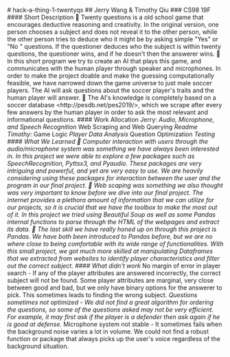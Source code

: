 #   h a c k - a - t h i n g - 1 - t w e n t y q s  
  
 # #   J e r r y   W a n g   &   T i m o t h y   Q i u  
  
 # # #   C S 9 8   1 9 F  
  
  
  
 # # # #   S h o r t   D e s c r i p t i o n  
  
  	 T w e n t y   q u e s t i o n s   i s   a   o l d   s c h o o l   g a m e   t h a t   e n c o u r a g e s   d e d u c t i v e   r e a s o n i n g   a n d   c r e a t i v i t y .   I n   t h e   o r i g i n a l   v e r s i o n ,   o n e   p e r s o n   c h o o s e s   a   s u b j e c t   a n d   d o e s   n o t   r e v e a l   i t   t o   t h e   o t h e r   p e r s o n ,   w h i l e   t h e   o t h e r   p e r s o n   t r i e s   t o   d e d u c e   w h o   i t   m i g h t   b e   b y   a s k i n g   s i m p l e   " Y e s "   o r   " N o   "   q u e s t i o n s .   I f   t h e   q u e s t i o n e r   d e d u c e s   w h o   t h e   s u b j e c t   i s   w i t h i n   t w e n t y   q u e s t i o n s ,   t h e   q u e s t i o n e r   w i n s ,   a n d   i f   h e   d o e s n ' t   t h e n   t h e   a n s w e r e r   w i n s .  
  
  	 I n   t h i s   s h o r t   p r o g r a m   w e   t r y   t o   c r e a t e   a n   A I   t h a t   p l a y s   t h i s   g a m e ,   a n d   c o m m u n i c a t e s   w i t h   t h e   h u m a n   p l a y e r   t h r o u g h   s p e a k e r   a n d   m i c r o p h o n e s .   I n   o r d e r   t o   m a k e   t h e   p r o j e c t   d o a b l e   a n d   m a k e   t h e   g u e s s i n g   c o m p u t a t i o n a l l y   f e a s i b l e ,   w e   h a v e   n a r r o w e d   d o w n   t h e   g a m e   u n i v e r s e   t o   j u s t   m a l e   s o c c e r   p l a y e r s .   T h e   A I   w i l l   a s k   q u e s t i o n s   a b o u t   t h e   s o c c e r   p l a y e r ' s   t r a i t s   a n d   t h e   h u m a n   p l a y e r   w i l l   a n s w e r .  
  
  	 T h e   A I ' s   k n o w l e d g e   i s   c o m p l e t e l y   b a s e d   o n   a   s o c c e r   d a t a b a s e   < h t t p : / / p e s d b . n e t / p e s 2 0 1 9 / > ,   w h i c h   w e   s c r a p e   a f t e r   e v e r y   f e w   a n s w e r s   b y   t h e   h u m a n   p l a y e r   i n   o r d e r   t o   a s k   t h e   m o s t   r e l e v a n t   a n d   i n f o r m a t i o n a l   q u e s t i o n s .  
  
  
  
 # # # #   W o r k   A l l o c a t i o n  
  
 J e r r y :  
  
 *   A u d i o ,   M i c r o p h o n e ,   a n d   S p e e c h   R e c o g n i t i o n  
 *   W e b   S c r a p i n g   a n d   W e b   Q u e r y i n g  
 *   R e a d m e  
  
  
  
 T i m o t h y :  
  
 *   G a m e   L o g i c  
 *   P l a y e r   D a t a   A n a l y s i s  
 *   Q u e s t i o n   O p t i m i z a t i o n  
 *   T e s t i n g  
  
  
  
 # # # #   W h a t   W e   L e a r n e d  
  
  	 C o m p u t e r   i n t e r a c t i o n   w i t h   u s e r s   t h r o u g h   t h e   a u d i o / m i c r o p h o n e   s y s t e m   w a s   s o m e t h i n g   w e   h a v e   a l w a y s   b e e n   i n t e r e s t e d   i n .   I n   t h i s   p r o j e c t   w e   w e r e   a b l e   t o   e x p l o r e   a   f e w   p a c k a g e s   s u c h   a s   S p e e c h R e c o g n i t i o n ,   P y t t s x 3 ,   a n d   P y a u d i o .   T h e s e   p a c k a g e s   a r e   v e r y   i n t r i g u i n g   a n d   p o w e r f u l ,   a n d   y e t   a r e   v e r y   e a s y   t o   u s e .   W e   a r e   h e a v i l y   c o n s i d e r i n g   u s i n g   t h e s e   p a c k a g e s   f o r   i n t e r a c t i o n   b e t w e e n   t h e   u s e r   a n d   t h e   p r o g r a m   i n   o u r   f i n a l   p r o j e c t .  
  
  	 W e b   s c a p i n g   w a s   s o m e t h i n g   w e   a l s o   t h o u g h t   w a s   v e r y   i m p o r t a n t   t o   k n o w   b e f o r e   w e   d i v e   i n t o   o u r   f i n a l   p r o j e c t .   T h e   i n t e r n e t   p r o v i d e s   a   p l e t h o r a   a m o u n t   o f   i n f o r m a t i o n   t h a t   w e   c a n   u t i l i z e   f o r   o u r   p r o j e c t s ,   s o   i t   i s   c r u c i a l   t h a t   w e   h a v e   t h e   t o o l b o x   t o   m a k e   t h e   m o s t   o u t   o f   i t .   I n   t h i s   p r o j e c t   w e   t r i e d   u s i n g   B e a u t i f u l   S o u p   a s   w e l l   a s   s o m e   P a n d a s   i n t e r n a l   f u n c t i o n s   t o   p a r s e   t h r o u g h   t h e   H T M L   o f   t h e   w e b p a g e s   a n d   e x t r a c t   i t s   d a t a .  
  
  	 T h e   l a s t   s k i l l   w e   h a v e   r e a l l y   h o n e d   u p   o n   t h r o u g h   t h i s   p r o j e c t   i s   P a n d a s .   W e   h a v e   b o t h   b e e n   i n t r o d u c e d   t o   P a n d a s   b e f o r e ,   b u t   w e   a r e   n o   w h e r e   c l o s e   t o   b e i n g   c o m f o r t a b l e   w i t h   i t s   w i d e   r a n g e   o f   f u n c t i o n a l i t i e s .   W i t h   t h i s   s m a l l   p r o j e c t ,   w e   g o t   m u c h   m o r e   s k i l l e d   a t   m a n i p u l a t i n g   D a t a f r a m e s   t h a t   w e   e x t r a c t e d   f r o m   w e b s i t e s   t o   i d e n t i f y   p l a y e r   c h a r a c t e r i s t i c s   a n d   f i l t e r   o u t   t h e   c o r r e c t   s u b j e c t .  
  
  
  
 # # # #   W h a t   d i d n ' t   w o r k  
  
 *   N o   m a r g i n   o f   e r r o r   i n   p l a y e r   s e a r c h   -   I f   a n y   o f   t h e   p l a y e r   a t t r i b u t e s   a r e   a n s w e r e d   i n c o r r e c t l y ,   t h e   c o r r e c t   s u b j e c t   w i l l   n o t   b e   f o u n d .   S o m e   p l a y e r   a t t r i b u t e s   a r e   m a r g i n a l ,   v e r y   c l o s e   b e t w e e n   g o o d   a n d   b a d ,   b u t   w e   o n l y   h a v e   b i n a r y   o p t i o n s   f o r   t h e   a n s w e r e r   t o   p i c k .   T h i s   s o m e t i m e s   l e a d s   t o   f i n d i n g   t h e   w r o n g   s u b j e c t .  
 *   Q u e s t i o n s   s o m e t i m e s   n o t   o p t i m i z e d   -   W e   d i d   n o t   f i n d   a   g r e a t   a l g o r i t h m   f o r   o r d e r i n g   t h e   q u e s t i o n s ,   s o   s o m e   o f   t h e   q u e s t i o n s   a s k e d   m a y   n o t   b e   v e r y   e f f i c i e n t .   F o r   e x a m p l e ,   i t   m a y   f i r s t   a s k   i f   t h e   p l a y e r   i s   a   d e f e n d e r   t h e n   a s k   a g a i n   i f   h e   i s   g o o d   a t   d e f e n s e .  
 *   M i c r o p h o n e   s y s t e m   n o t   s t a b l e   -   I t   s o m e t i m e s   f a i l s   w h e n   t h e   b a c k g r o u n d   n o i s e   v a r i e s   a   l o t   i n   v o l u m e .   W e   c o u l d   n o t   f i n d   a   r o b u s t   f u n c t i o n   o r   p a c k a g e   t h a t   a l w a y s   p i c k s   u p   t h e   u s e r ' s   v o i c e   r e g a r d l e s s   o f   t h e   b a c k g r o u n d   s i t u a t i o n . 